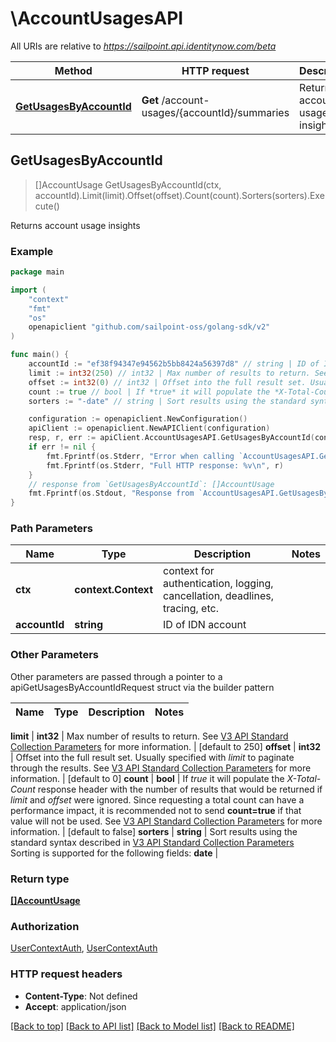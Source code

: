 # \AccountUsagesAPI

All URIs are relative to *https://sailpoint.api.identitynow.com/beta*

Method | HTTP request | Description
------------- | ------------- | -------------
[**GetUsagesByAccountId**](AccountUsagesAPI.md#GetUsagesByAccountId) | **Get** /account-usages/{accountId}/summaries | Returns account usage insights



## GetUsagesByAccountId

> []AccountUsage GetUsagesByAccountId(ctx, accountId).Limit(limit).Offset(offset).Count(count).Sorters(sorters).Execute()

Returns account usage insights



### Example

```go
package main

import (
    "context"
    "fmt"
    "os"
    openapiclient "github.com/sailpoint-oss/golang-sdk/v2"
)

func main() {
    accountId := "ef38f94347e94562b5bb8424a56397d8" // string | ID of IDN account
    limit := int32(250) // int32 | Max number of results to return. See [V3 API Standard Collection Parameters](https://developer.sailpoint.com/idn/api/standard-collection-parameters) for more information. (optional) (default to 250)
    offset := int32(0) // int32 | Offset into the full result set. Usually specified with *limit* to paginate through the results. See [V3 API Standard Collection Parameters](https://developer.sailpoint.com/idn/api/standard-collection-parameters) for more information. (optional) (default to 0)
    count := true // bool | If *true* it will populate the *X-Total-Count* response header with the number of results that would be returned if *limit* and *offset* were ignored.  Since requesting a total count can have a performance impact, it is recommended not to send **count=true** if that value will not be used.  See [V3 API Standard Collection Parameters](https://developer.sailpoint.com/idn/api/standard-collection-parameters) for more information. (optional) (default to false)
    sorters := "-date" // string | Sort results using the standard syntax described in [V3 API Standard Collection Parameters](https://developer.sailpoint.com/idn/api/standard-collection-parameters#sorting-results)  Sorting is supported for the following fields: **date** (optional)

    configuration := openapiclient.NewConfiguration()
    apiClient := openapiclient.NewAPIClient(configuration)
    resp, r, err := apiClient.AccountUsagesAPI.GetUsagesByAccountId(context.Background(), accountId).Limit(limit).Offset(offset).Count(count).Sorters(sorters).Execute()
    if err != nil {
        fmt.Fprintf(os.Stderr, "Error when calling `AccountUsagesAPI.GetUsagesByAccountId``: %v\n", err)
        fmt.Fprintf(os.Stderr, "Full HTTP response: %v\n", r)
    }
    // response from `GetUsagesByAccountId`: []AccountUsage
    fmt.Fprintf(os.Stdout, "Response from `AccountUsagesAPI.GetUsagesByAccountId`: %v\n", resp)
}
```

### Path Parameters


Name | Type | Description  | Notes
------------- | ------------- | ------------- | -------------
**ctx** | **context.Context** | context for authentication, logging, cancellation, deadlines, tracing, etc.
**accountId** | **string** | ID of IDN account | 

### Other Parameters

Other parameters are passed through a pointer to a apiGetUsagesByAccountIdRequest struct via the builder pattern


Name | Type | Description  | Notes
------------- | ------------- | ------------- | -------------

 **limit** | **int32** | Max number of results to return. See [V3 API Standard Collection Parameters](https://developer.sailpoint.com/idn/api/standard-collection-parameters) for more information. | [default to 250]
 **offset** | **int32** | Offset into the full result set. Usually specified with *limit* to paginate through the results. See [V3 API Standard Collection Parameters](https://developer.sailpoint.com/idn/api/standard-collection-parameters) for more information. | [default to 0]
 **count** | **bool** | If *true* it will populate the *X-Total-Count* response header with the number of results that would be returned if *limit* and *offset* were ignored.  Since requesting a total count can have a performance impact, it is recommended not to send **count&#x3D;true** if that value will not be used.  See [V3 API Standard Collection Parameters](https://developer.sailpoint.com/idn/api/standard-collection-parameters) for more information. | [default to false]
 **sorters** | **string** | Sort results using the standard syntax described in [V3 API Standard Collection Parameters](https://developer.sailpoint.com/idn/api/standard-collection-parameters#sorting-results)  Sorting is supported for the following fields: **date** | 

### Return type

[**[]AccountUsage**](AccountUsage.md)

### Authorization

[UserContextAuth](../README.md#UserContextAuth), [UserContextAuth](../README.md#UserContextAuth)

### HTTP request headers

- **Content-Type**: Not defined
- **Accept**: application/json

[[Back to top]](#) [[Back to API list]](../README.md#documentation-for-api-endpoints)
[[Back to Model list]](../README.md#documentation-for-models)
[[Back to README]](../README.md)

